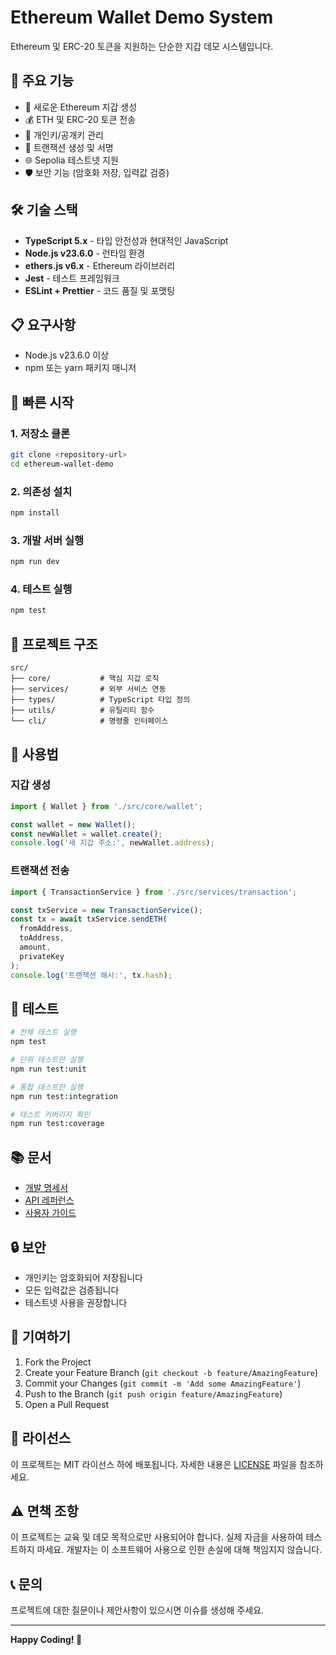 # Ethereum Wallet Demo System

Ethereum 및 ERC-20 토큰을 지원하는 단순한 지갑 데모 시스템입니다.

## 🚀 주요 기능

- 🔐 새로운 Ethereum 지갑 생성
- 💰 ETH 및 ERC-20 토큰 전송
- 🔑 개인키/공개키 관리
- 📝 트랜잭션 생성 및 서명
- 🌐 Sepolia 테스트넷 지원
- 🛡️ 보안 기능 (암호화 저장, 입력값 검증)

## 🛠️ 기술 스택

- **TypeScript 5.x** - 타입 안전성과 현대적인 JavaScript
- **Node.js v23.6.0** - 런타임 환경
- **ethers.js v6.x** - Ethereum 라이브러리
- **Jest** - 테스트 프레임워크
- **ESLint + Prettier** - 코드 품질 및 포맷팅

## 📋 요구사항

- Node.js v23.6.0 이상
- npm 또는 yarn 패키지 매니저

## 🚀 빠른 시작

### 1. 저장소 클론
```bash
git clone <repository-url>
cd ethereum-wallet-demo
```

### 2. 의존성 설치
```bash
npm install
```

### 3. 개발 서버 실행
```bash
npm run dev
```

### 4. 테스트 실행
```bash
npm test
```

## 📁 프로젝트 구조

```
src/
├── core/           # 핵심 지갑 로직
├── services/       # 외부 서비스 연동
├── types/          # TypeScript 타입 정의
├── utils/          # 유틸리티 함수
└── cli/            # 명령줄 인터페이스
```

## 🔧 사용법

### 지갑 생성
```typescript
import { Wallet } from './src/core/wallet';

const wallet = new Wallet();
const newWallet = wallet.create();
console.log('새 지갑 주소:', newWallet.address);
```

### 트랜잭션 전송
```typescript
import { TransactionService } from './src/services/transaction';

const txService = new TransactionService();
const tx = await txService.sendETH(
  fromAddress,
  toAddress,
  amount,
  privateKey
);
console.log('트랜잭션 해시:', tx.hash);
```

## 🧪 테스트

```bash
# 전체 테스트 실행
npm test

# 단위 테스트만 실행
npm run test:unit

# 통합 테스트만 실행
npm run test:integration

# 테스트 커버리지 확인
npm run test:coverage
```

## 📚 문서

- [개발 명세서](./DEVELOPMENT_SPEC.md)
- [API 레퍼런스](./docs/api.md)
- [사용자 가이드](./docs/user-guide.md)

## 🔒 보안

- 개인키는 암호화되어 저장됩니다
- 모든 입력값은 검증됩니다
- 테스트넷 사용을 권장합니다

## 🤝 기여하기

1. Fork the Project
2. Create your Feature Branch (`git checkout -b feature/AmazingFeature`)
3. Commit your Changes (`git commit -m 'Add some AmazingFeature'`)
4. Push to the Branch (`git push origin feature/AmazingFeature`)
5. Open a Pull Request

## 📄 라이선스

이 프로젝트는 MIT 라이선스 하에 배포됩니다. 자세한 내용은 [LICENSE](LICENSE) 파일을 참조하세요.

## ⚠️ 면책 조항

이 프로젝트는 교육 및 데모 목적으로만 사용되어야 합니다. 실제 자금을 사용하여 테스트하지 마세요. 개발자는 이 소프트웨어 사용으로 인한 손실에 대해 책임지지 않습니다.

## 📞 문의

프로젝트에 대한 질문이나 제안사항이 있으시면 이슈를 생성해 주세요.

---

**Happy Coding! 🎉**
